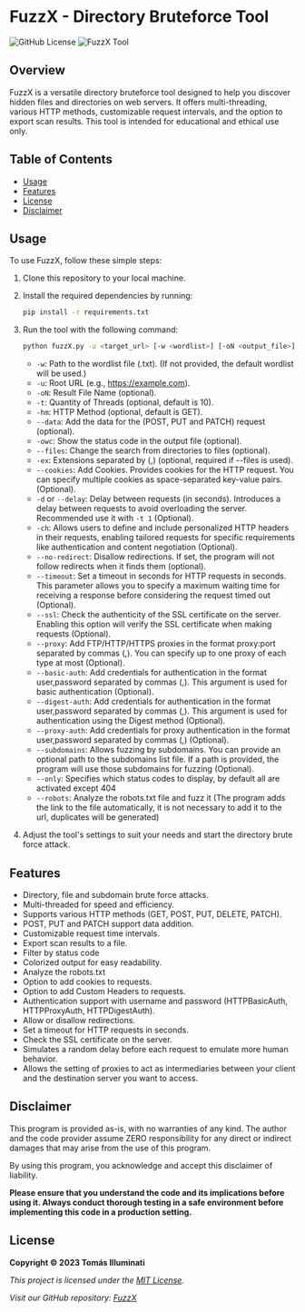 # FuzzX - Directory Bruteforce Tool

![GitHub License](https://img.shields.io/badge/License-MIT-green) ![FuzzX Tool](https://img.shields.io/badge/Tool-Fuzzing_Web-blue)

## Overview

FuzzX is a versatile directory bruteforce tool designed to help you discover hidden files and directories on web servers. It offers multi-threading, various HTTP methods, customizable request intervals, and the option to export scan results. This tool is intended for educational and ethical use only.

## Table of Contents

- [Usage](#usage)
- [Features](#features)
- [License](#license)
- [Disclaimer](#disclaimer)

## Usage

To use FuzzX, follow these simple steps:

1. Clone this repository to your local machine.

2. Install the required dependencies by running:

   ```bash
   pip install -r requirements.txt
   ```

3. Run the tool with the following command:

   ```bash
   python fuzzX.py -u <target_url> [-w <wordlist>] [-oN <output_file>] [-t <threads>] [-hm <http_method>] [--data <data=data>] [-owc] [--files] [-ex] [--cookies <example=example>] [-d or --delay <int>] [-ch <example=example>] [--auth <username,password>] [-no-redirect] [--timeout <int>] [--ssl] [--basic-auth <username,password>] [--digest-auth <username,password>] [--proxy-auth <username,password>] [--domains <path>] [--proxy <ftp/http/https://proxy:port>] [--only <200,201,204,400,401,403,404,500,502,503/> or <all>][--robots]
   ```

   - `-w`: Path to the wordlist file (.txt). (If not provided, the default wordlist will be used.)
   - `-u`: Root URL (e.g., https://example.com).
   - `-oN`: Result File Name (optional).
   - `-t`: Quantity of Threads (optional, default is 10).
   - `-hm`: HTTP Method (optional, default is GET).
   - `--data`: Add the data for the (POST, PUT and PATCH) request (optional).
   - `-owc`: Show the status code in the output file (optional).
   - `--files`: Change the search from directories to files (optional).
   - `-ex`: Extensions separated by (,) (optional, required if --files is used).
   - `--cookies`: Add Cookies. Provides cookies for the HTTP request. You can specify multiple cookies as space-separated key-value pairs. (Optional).
   - `-d` or `--delay`: Delay between requests (in seconds). Introduces a delay between requests to avoid overloading the server. Recommended use it with `-t 1` (Optional).
   - `-ch`: Allows users to define and include personalized HTTP headers in their requests, enabling tailored requests for specific requirements like authentication and content negotiation (Optional).
   - `--no-redirect`: Disallow redirections. If set, the program will not follow redirects when it finds them (optional).
   - `--timeout`: Set a timeout in seconds for HTTP requests in seconds. This parameter allows you to specify a maximum waiting time for receiving a response before considering the request timed out (Optional).
   - `--ssl`: Check the authenticity of the SSL certificate on the server. Enabling this option will verify the SSL certificate when making requests (Optional).
   - `--proxy`: Add FTP/HTTP/HTTPS proxies in the format proxy:port separated by commas (,). You can specify up to one proxy of each type at most (Optional).
   - `--basic-auth`: Add credentials for authentication in the format user,password separated by commas (,). This argument is used for basic authentication (Optional).
   - `--digest-auth`: Add credentials for authentication in the format user,password separated by commas (,). This argument is used for authentication using the Digest method (Optional).
   - `--proxy-auth`: Add credentials for proxy authentication in the format user,password separated by commas (,) (Optional).
   - `--subdomains`: Allows fuzzing by subdomains. You can provide an optional path to the subdomains list file. If a path is provided, the program will use those subdomains for fuzzing (Optional).
   - `--only`: Specifies which status codes to display, by default all are activated except 404
   - `--robots`: Analyze the robots.txt file and fuzz it (The program adds the link to the file automatically, it is not necessary to add it to the url, duplicates will be generated)


4. Adjust the tool's settings to suit your needs and start the directory brute force attack.

## Features

- Directory, file and subdomain brute force attacks.
- Multi-threaded for speed and efficiency.
- Supports various HTTP methods (GET, POST, PUT, DELETE, PATCH).
- POST, PUT and PATCH support data addition.
- Customizable request time intervals.
- Export scan results to a file.
- Filter by status code
- Colorized output for easy readability.
- Analyze the robots.txt
- Option to add cookies to requests.
- Option to add Custom Headers to requests.
- Authentication support with username and password (HTTPBasicAuth, HTTPProxyAuth, HTTPDigestAuth).
- Allow or disallow redirections.
- Set a timeout for HTTP requests in seconds.
- Check the SSL certificate on the server.
- Simulates a random delay before each request to emulate more human behavior.
- Allows the setting of proxies to act as intermediaries between your client and the destination server you want to access.
  


## Disclaimer

This program is provided as-is, with no warranties of any kind. The author and the code provider assume ZERO responsibility for any direct or indirect damages that may arise from the use of this program.

By using this program, you acknowledge and accept this disclaimer of liability.

**Please ensure that you understand the code and its implications before using it. Always conduct thorough testing in a safe environment before implementing this code in a production setting.**


## License

**Copyright © 2023 Tomás Illuminati**

*This project is licensed under the [MIT License](LICENSE).*

*Visit our GitHub repository: [FuzzX](https://github.com/tomasilluminati/FuzzX)*
